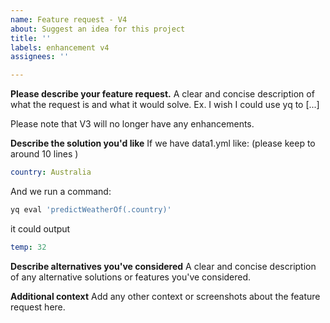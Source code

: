```yaml
---
name: Feature request - V4
about: Suggest an idea for this project
title: ''
labels: enhancement v4
assignees: ''

---
```


**Please describe your feature request.**
A clear and concise description of what the request is and what it would solve. 
Ex. I wish I could use yq to [...]

Please note that V3 will no longer have any enhancements.

**Describe the solution you'd like**
If we have data1.yml like:
(please keep to around 10 lines )

```yaml
country: Australia
```

And we run a command:

```bash
yq eval 'predictWeatherOf(.country)'
```

it could output

```yaml
temp: 32
```

**Describe alternatives you've considered**
A clear and concise description of any alternative solutions or features you've considered.

**Additional context**
Add any other context or screenshots about the feature request here.
